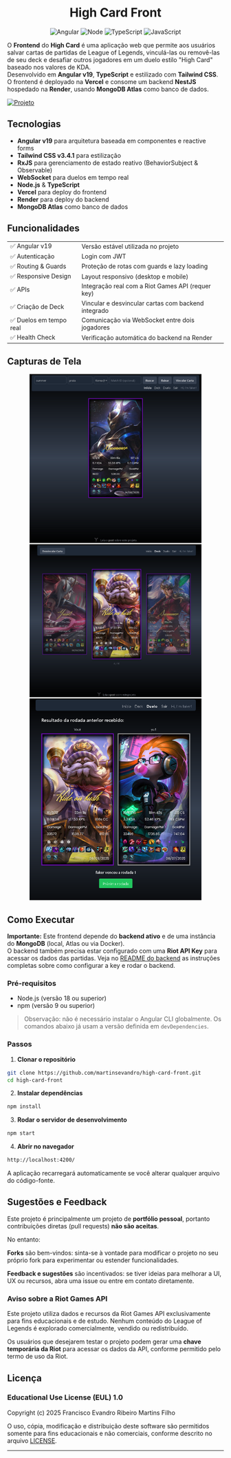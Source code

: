 <div align="center">
   <h1>High Card Front </h1>

   ![Angular](https://img.shields.io/badge/angular-red?style=for-the-badge&logo=angular)
   ![Node](https://img.shields.io/badge/node.js-43853D?style=for-the-badge&logo=node.js)
   ![TypeScript](https://img.shields.io/badge/typescript-D4FAFF?style=for-the-badge&logo=typescript)
   ![JavaScript](https://img.shields.io/badge/javascript-000?style=for-the-badge&logo=javascript) 


</div>

O **Frontend** do **High Card** é uma aplicação web que permite aos usuários salvar cartas de partidas de League of Legends, vinculá-las ou removê-las de seu deck e desafiar outros jogadores em um duelo estilo "High Card" baseado nos valores de KDA.  
Desenvolvido em **Angular v19**, **TypeScript** e estilizado com **Tailwind CSS**. O frontend é deployado na **Vercel** e consome um backend **NestJS** hospedado na **Render**, usando **MongoDB Atlas** como banco de dados.

[![Projeto](https://img.shields.io/badge/📱Visit_this_project-000?style=for-the-badge&logo=project)](https://high-card-lol.vercel.app/) 

## Tecnologias

- **Angular v19** para arquitetura baseada em componentes e reactive forms  
- **Tailwind CSS v3.4.1** para estilização  
- **RxJS** para gerenciamento de estado reativo (BehaviorSubject & Observable)
- **WebSocket** para duelos em tempo real  
- **Node.js** & **TypeScript**  
- **Vercel** para deploy do frontend  
- **Render** para deploy do backend
- **MongoDB Atlas** como banco de dados

## Funcionalidades

|                          |                                                               |
| ------------------------ | ------------------------------------------------------------- |
| ✅ Angular v19            | Versão estável utilizada no projeto                           |
| ✅ Autenticação          | Login com JWT                                                 |
| ✅ Routing & Guards      | Proteção de rotas com guards e lazy loading                   |
| ✅ Responsive Design     | Layout responsivo (desktop e mobile)                          |
| ✅ APIs                  | Integração real com a Riot Games API (requer key)             |
| ✅ Criação de Deck       | Vincular e desvincular cartas com backend integrado           |
| ✅ Duelos em tempo real  | Comunicação via WebSocket entre dois jogadores                |
| ✅ Health Check          | Verificação automática do backend na Render                   | 


## Capturas de Tela

<p align="center">
    <img src="src/assets/img/Home.png" alt="Home View" width="400px">
    <img src="src/assets/img/Deck.png" alt="Deck View" width="400px">
    <img src="src/assets/img/Duel.png" alt="Duel View" width="400px">
</p>

## Como Executar

**Importante:** Este frontend depende do **backend ativo** e de uma instância do **MongoDB** (local, Atlas ou via Docker).  
O backend também precisa estar configurado com uma **Riot API Key** para acessar os dados das partidas.
Veja no [README do backend](https://github.com/martinsevandro/high-card-back/blob/main/README.md) as instruções completas sobre como configurar a key e rodar o backend. 

### Pré-requisitos

- Node.js (versão 18 ou superior)  
- npm (versão 9 ou superior)  

> Observação: não é necessário instalar o Angular CLI globalmente. Os comandos abaixo já usam a versão definida em `devDependencies`.

### Passos

1. **Clonar o repositório**
```bash
git clone https://github.com/martinsevandro/high-card-front.git
cd high-card-front
```

2. **Instalar dependências**
```bash
npm install
```

3. **Rodar o servidor de desenvolvimento** 
```bash
npm start
```

4. **Abrir no navegador**
```bash
http://localhost:4200/
```
A aplicação recarregará automaticamente se você alterar qualquer arquivo do código-fonte.

## Sugestões e Feedback

Este projeto é principalmente um projeto de **portfólio pessoal**, portanto contribuições diretas (pull requests) **não são aceitas**.

No entanto:

**Forks** são bem-vindos: sinta-se à vontade para modificar o projeto no seu próprio fork para experimentar ou estender funcionalidades.

**Feedback e sugestões** são incentivados: se tiver ideias para melhorar a UI, UX ou recursos, abra uma issue ou entre em contato diretamente.

### Aviso sobre a Riot Games API

Este projeto utiliza dados e recursos da Riot Games API exclusivamente para fins educacionais e de estudo. Nenhum conteúdo do League of Legends é explorado comercialmente, vendido ou redistribuído.

Os usuários que desejarem testar o projeto podem gerar uma **chave temporária da Riot** para acessar os dados da API, conforme permitido pelo termo de uso da Riot.

## Licença

### Educational Use License (EUL) 1.0

Copyright (c) 2025 Francisco Evandro Ribeiro Martins Filho

O uso, cópia, modificação e distribuição deste software são permitidos somente para fins educacionais e não comerciais, conforme descrito no arquivo [LICENSE](./LICENSE).

---